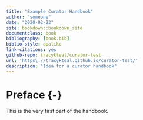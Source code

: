 ```yaml
--- 
title: "Example Curator Handbook"
author: "someone"
date: "2020-02-23"
site: bookdown::bookdown_site
documentclass: book
bibliography: [book.bib]
biblio-style: apalike
link-citations: yes
github-repo: tracykteal/curator-test
url: 'https\://tracykteal.github.io/curator-test/'
description: "Idea for a curator handbook"
---
```


# Preface {-}

This is the very first part of the handbook.
